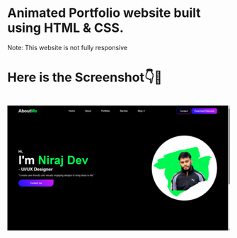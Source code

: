 # Animated Portfolio website built using HTML & CSS.

Note: This website is not fully responsive

# Here is the Screenshot👇📸
<br>
<img src="./assests/ss.png" alt="Homepage" />
